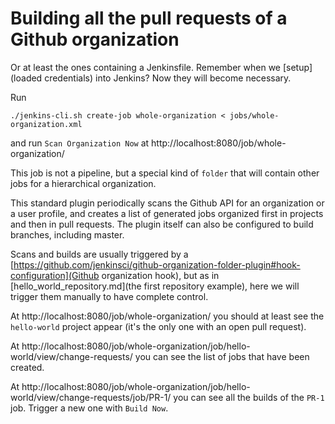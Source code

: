 # Building all the pull requests of a Github organization

Or at least the ones containing a Jenkinsfile. Remember when we [setup](loaded credentials) into Jenkins? Now they will become necessary.

Run
```
./jenkins-cli.sh create-job whole-organization < jobs/whole-organization.xml
```

and run `Scan Organization Now` at http://localhost:8080/job/whole-organization/

This job is not a pipeline, but a special kind of `folder` that will contain other jobs for a hierarchical organization.

This standard plugin periodically scans the Github API for an organization or a user profile, and creates a list of generated jobs organized first in projects and then in pull requests. The plugin itself can also be configured to build branches, including master.

Scans and builds are usually triggered by a [https://github.com/jenkinsci/github-organization-folder-plugin#hook-configuration](Github organization hook), but as in [hello_world_repository.md](the first repository example), here we will trigger them manually to have complete control.

At http://localhost:8080/job/whole-organization/ you should at least see the `hello-world` project appear (it's the only one with an open pull request).

At http://localhost:8080/job/whole-organization/job/hello-world/view/change-requests/ you can see the list of jobs that have been created.

At http://localhost:8080/job/whole-organization/job/hello-world/view/change-requests/job/PR-1/ you can see all the builds of the `PR-1` job. Trigger a new one with `Build Now`.
